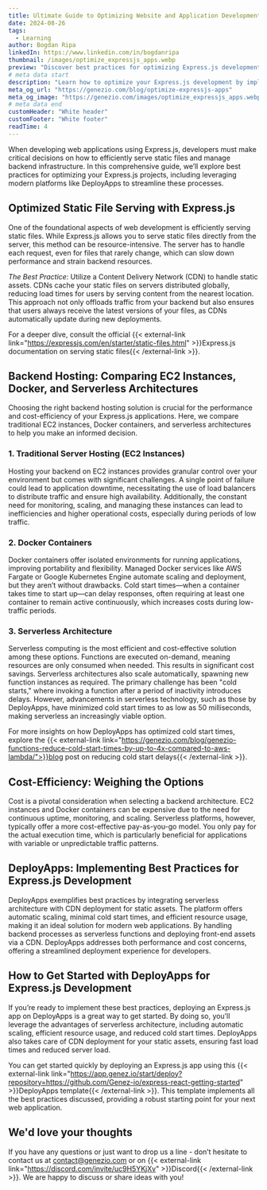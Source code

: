 ```yaml
---
title: Ultimate Guide to Optimizing Website and Application Development with Express.js
date: 2024-08-26
tags:
  - Learning
author: Bogdan Ripa
linkedIn: https://www.linkedin.com/in/bogdanripa
thumbnail: /images/optimize_expressjs_apps.webp
preview: "Discover best practices for optimizing Express.js development with serverless architecture and CDN deployment on DeployApps"
# meta data start
description: "Learn how to optimize your Express.js development by implementing serverless architecture and CDN deployment. Explore how DeployApps’s platform enhances performance, scalability, and cost-efficiency, making it easier to build and deploy modern web applications"
meta_og_url: "https://genezio.com/blog/optimize-expressjs-apps"
meta_og_image: "https://genezio.com/images/optimize_expressjs_apps.webp"
# meta data end
customHeader: "White header"
customFooter: "White footer"
readTime: 4
---
```


When developing web applications using Express.js, developers must make critical decisions on how to efficiently serve static files and manage backend infrastructure. In this comprehensive guide, we’ll explore best practices for optimizing your Express.js projects, including leveraging modern platforms like DeployApps to streamline these processes.

## Optimized Static File Serving with Express.js

One of the foundational aspects of web development is efficiently serving static files. While Express.js allows you to serve static files directly from the server, this method can be resource-intensive. The server has to handle each request, even for files that rarely change, which can slow down performance and strain backend resources.

_The Best Practice_: Utilize a Content Delivery Network (CDN) to handle static assets. CDNs cache your static files on servers distributed globally, reducing load times for users by serving content from the nearest location. This approach not only offloads traffic from your backend but also ensures that users always receive the latest versions of your files, as CDNs automatically update during new deployments.

For a deeper dive, consult the official {{< external-link link="https://expressjs.com/en/starter/static-files.html" >}}Express.js documentation on serving static files{{< /external-link >}}.

## Backend Hosting: Comparing EC2 Instances, Docker, and Serverless Architectures

Choosing the right backend hosting solution is crucial for the performance and cost-efficiency of your Express.js applications. Here, we compare traditional EC2 instances, Docker containers, and serverless architectures to help you make an informed decision.

### 1. Traditional Server Hosting (EC2 Instances)

Hosting your backend on EC2 instances provides granular control over your environment but comes with significant challenges. A single point of failure could lead to application downtime, necessitating the use of load balancers to distribute traffic and ensure high availability. Additionally, the constant need for monitoring, scaling, and managing these instances can lead to inefficiencies and higher operational costs, especially during periods of low traffic.

### 2. Docker Containers

Docker containers offer isolated environments for running applications, improving portability and flexibility. Managed Docker services like AWS Fargate or Google Kubernetes Engine automate scaling and deployment, but they aren’t without drawbacks. Cold start times—when a container takes time to start up—can delay responses, often requiring at least one container to remain active continuously, which increases costs during low-traffic periods.

### 3. Serverless Architecture

Serverless computing is the most efficient and cost-effective solution among these options. Functions are executed on-demand, meaning resources are only consumed when needed. This results in significant cost savings. Serverless architectures also scale automatically, spawning new function instances as required. The primary challenge has been "cold starts," where invoking a function after a period of inactivity introduces delays. However, advancements in serverless technology, such as those by DeployApps, have minimized cold start times to as low as 50 milliseconds, making serverless an increasingly viable option.

For more insights on how DeployApps has optimized cold start times, explore the {{< external-link link="https://genezio.com/blog/genezio-functions-reduce-cold-start-times-by-up-to-4x-compared-to-aws-lambda/">}}blog post on reducing cold start delays{{< /external-link >}}.

## Cost-Efficiency: Weighing the Options

Cost is a pivotal consideration when selecting a backend architecture. EC2 instances and Docker containers can be expensive due to the need for continuous uptime, monitoring, and scaling. Serverless platforms, however, typically offer a more cost-effective pay-as-you-go model. You only pay for the actual execution time, which is particularly beneficial for applications with variable or unpredictable traffic patterns.

## DeployApps: Implementing Best Practices for Express.js Development

DeployApps exemplifies best practices by integrating serverless architecture with CDN deployment for static assets. The platform offers automatic scaling, minimal cold start times, and efficient resource usage, making it an ideal solution for modern web applications. By handling backend processes as serverless functions and deploying front-end assets via a CDN. DeployApps addresses both performance and cost concerns, offering a streamlined deployment experience for developers.

## How to Get Started with DeployApps for Express.js Development

If you’re ready to implement these best practices, deploying an Express.js app on DeployApps is a great way to get started. By doing so, you’ll leverage the advantages of serverless architecture, including automatic scaling, efficient resource usage, and reduced cold start times. DeployApps also takes care of CDN deployment for your static assets, ensuring fast load times and reduced server load.

You can get started quickly by deploying an Express.js app using this {{< external-link link="https://app.genez.io/start/deploy?repository=https://github.com/Genez-io/express-react-getting-started" >}}DeployApps template{{< /external-link >}}. This template implements all the best practices discussed, providing a robust starting point for your next web application.

## We'd love your thoughts

If you have any questions or just want to drop us a line - don’t hesitate to contact us at contact@genezio.com or on {{< external-link link="https://discord.com/invite/uc9H5YKjXv" >}}Discord{{< /external-link >}}. We are happy to discuss or share ideas with you!
